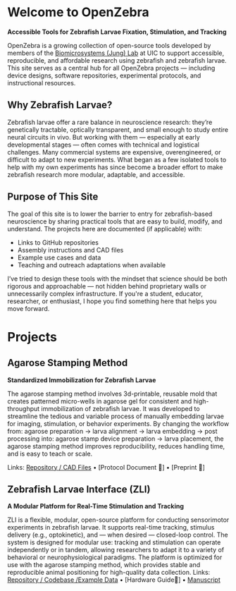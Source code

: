 # Welcome to OpenZebra

**Accessible Tools for Zebrafish Larvae Fixation, Stimulation, and Tracking**

OpenZebra is a growing collection of open-source tools developed by members of the [Biomicrosystems (Jung) Lab](https://jung.lab.uic.edu/) at UIC to support accessible, reproducible, and affordable research using zebrafish and zebrafish larvae. This site serves as a central hub for all OpenZebra projects — including device designs, software repositories, experimental protocols, and instructional resources.

## Why Zebrafish Larvae?

Zebrafish larvae offer a rare balance in neuroscience research: they’re genetically tractable, optically transparent, and small enough to study entire neural circuits in vivo. But working with them — especially at early developmental stages — often comes with technical and logistical challenges. Many commercial systems are expensive, overengineered, or difficult to adapt to new experiments. What began as a few isolated tools to help with my own experiments has since become a broader effort to make zebrafish research more modular, adaptable, and accessible.

## Purpose of This Site

The goal of this site is to lower the barrier to entry for zebrafish-based neuroscience by sharing practical tools that are easy to build, modify, and understand. The projects here are documented (if applicable) with:

- Links to GitHub repositories
- Assembly instructions and CAD files
- Example use cases and data
- Teaching and outreach adaptations when available

I’ve tried to design these tools with the mindset that science should be both rigorous and approachable — not hidden behind proprietary walls or unnecessarily complex infrastructure. If you're a student, educator, researcher, or enthusiast, I hope you find something here that helps you move forward.

# Projects

## Agarose Stamping Method

**Standardized Immobilization for Zebrafish Larvae**

The agarose stamping method involves 3d-printable, reusable mold that creates patterned micro-wells in agarose gel for consistent and high-throughput immobilization of zebrafish larvae. It was developed to streamline the tedious and variable process of manually embedding larvae for imaging, stimulation, or behavior experiments. By changing the workflow from: agarose preparation -> larva alignment -> larva embedding -> post processing into: agarose stamp device preparation -> larva placement, the agarose stamping method improves reproducibility, reduces handling time, and is easy to teach or scale.

Links: [Repository / CAD Files](https://jjutoy2.github.io/Agarose-Stamping-Device/) • [Protocol Document 🚧] • [Preprint 🚧]

## Zebrafish Larvae Interface (ZLI)

**A Modular Platform for Real-Time Stimulation and Tracking**

ZLI is a flexible, modular, open-source platform for conducting sensorimotor experiments in zebrafish larvae. It supports real-time tracking, stimulus delivery (e.g., optokinetic), and — when desired — closed-loop control. The system is designed for modular use: tracking and stimulation can operate independently or in tandem, allowing researchers to adapt it to a variety of behavioral or neurophysiological paradigms. The platform is optimized for use with the agarose stamping method, which provides stable and reproducible animal positioning for high-quality data collection.
Links: [Repository / Codebase /Example Data](https://github.com/JJutoy2/Zebrafish-Larva-Interface/) • [Hardware Guide🚧] • [Manuscript](https://doi.org/10.3389/fnins.2025.1593930)
